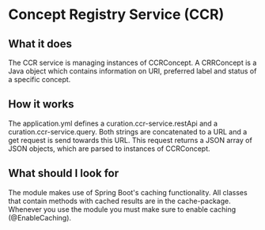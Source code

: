 # Concept Registry Service (CCR)

## What it does
The CCR service is managing instances of CCRConcept. A CRRConcept is a Java object which contains information on URI, 
preferred label and status of a specific concept.  

## How it works
The application.yml defines a curation.ccr-service.restApi and a curation.ccr-service.query. Both strings are concatenated
to a URL and a get request is send towards this URL. This request returns a JSON array of JSON objects, which are parsed 
to instances of CCRConcept.  

## What should I look for
The module makes use of Spring Boot's caching functionality. All classes that contain methods with cached results are in
the cache-package. Whenever you use the module you must make sure to enable caching (@EnableCaching). 
